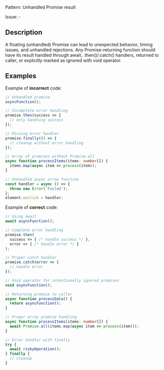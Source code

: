 Pattern: Unhandled Promise result

Issue: -

## Description

A floating (unhandled) Promise can lead to unexpected behavior, timing issues, and unhandled rejections. Any Promise-returning function should have its result handled through await, .then()/.catch() handlers, returned to caller, or explicitly marked as ignored with void operator.

## Examples

Example of **incorrect** code:
```ts
// Unhandled promise
asyncFunction();

// Incomplete error handling
promise.then(success => {
  // only handling success
});

// Missing error handler
promise.finally(() => {
  // cleanup without error handling
});

// Array of promises without Promise.all
async function processItems(items: number[]) {
  items.map(async item => process(item));
}

// Unhandled async arrow function
const handler = async () => {
  throw new Error('Failed');
};
element.onclick = handler;
```

Example of **correct** code:
```ts
// Using await
await asyncFunction();

// Complete error handling
promise.then(
  success => { /* handle success */ },
  error => { /* handle error */ }
);

// Proper catch handler
promise.catch(error => {
  // handle error
});

// Void operator for intentionally ignored promises
void asyncFunction();

// Returning promise to caller
async function processData() {
  return asyncFunction();
}

// Proper array promise handling
async function processItems(items: number[]) {
  await Promise.all(items.map(async item => process(item)));
}

// Error handler with finally
try {
  await riskyOperation();
} finally {
  // cleanup
}
```
